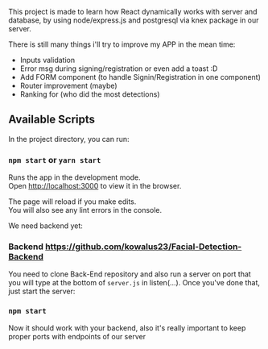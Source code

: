This project is made to learn how React dynamically works with server and database, by using node/express.js and postgresql via knex package in our server.

There is still many things i'll try to improve my APP in the mean time:
* Inputs validation
* Error msg during signing/registration or even add a toast :D
* Add FORM component (to handle Signin/Registration in one component)
* Router improvement (maybe)
* Ranking for (who did the most detections)

## Available Scripts

In the project directory, you can run:

### `npm start` or `yarn start`

Runs the app in the development mode.<br>
Open [http://localhost:3000](http://localhost:3000) to view it in the browser.

The page will reload if you make edits.<br>
You will also see any lint errors in the console.

We need backend yet:
### Backend https://github.com/kowalus23/Facial-Detection-Backend
You need to clone Back-End repository and also run a server on port that you will type at the bottom of `server.js` in listen(...). Once you've done that, just start the server:
### `npm start`
Now it should work with your backend, also it's really important to keep proper ports with endpoints of our server
